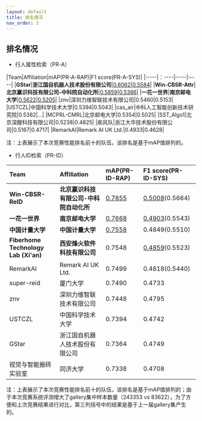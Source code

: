 ```yaml
---
layout: default
title: 排名情况
nav_order: 3
---
```


## 排名情况

* 行人属性检索（PR-A）

|Team|Affiliation|mAP(PR-A-RAP)|F1 score(PR-A-SYS)|
|:----|：----|:----|:----|
|**GStar**|**浙江国自机器人技术股份有限公司**|<u>0.6062</u>|<u>0.5584</u>|
|**Win-CBSR-Attr**|**北京赢识科技有限公司-中科院自动化所**|<u>0.5859</u>|<u>0.5386</u>|
|**一花一世界**|**南京邮电大学**|<u>0.5622</u>|<u>0.5205</u>|
|znv|深圳力维智联技术有限公司|0.5460|0.5153|
|USTCZL|中国科学技术大学|0.5394|0.5043|
|cas_air|中科人工智能创新技术研究院|0.5382|...|
|MCPRL-CMRL|北京邮电大学|0.5354|0.5025|
|SST_Algo1|北京深醒科技有限公司|0.5238|0.4825|
|疾风队|浙江大华技术股份有限公司|0.5167|0.4717|
|RemarkAI|Remark AI UK Ltd.|0.4933|0.4628|

注：上表展示了本次竞赛性能排名前十的队伍，该排名是基于mAP值排列的。

* 行人ID检索（PR-ID）

|Team|Affiliation|mAP(PR-ID-RAP)|F1 score(PR-ID-SYS)|
|:----|:----|:----|:----|
|**Win-CBSR-ReID**|**北京赢识科技有限公司-中科院自动化所**|<u>0.7855</u>|<u>0.5008</u>(0.5664)|
|**一花一世界**|**南京邮电大学**|<u>0.7668</u>|<u>0.4903</u>(0.5543)|
|**中国计量大学**|**中国计量大学**|<u>0.7558</u>|0.4849(0.5510)|
|**Fiberhome Technology Lab (Xi'an)**|**西安烽火软件科技有限公司**|0.7548|<u>0.4859</u>(0.5523)|
|RemarkAI|Remark AI UK Ltd.|0.7499|0.4818(0.5440)|
|super-reid|厦门大学|0.7490|0.4733|
|znv|深圳力维智联技术有限公司|0.7448|0.4795|
|USTCZL|中国科学技术大学|0.7394|0.4742|
|GStar|浙江国自机器人技术股份有限公司|0.7364|0.4749|
|视觉与智能搬砖实验室|同济大学|0.7338|0.4708|

注：上表展示了本次竞赛性能排名前十的队伍，该排名是基于mAP值排列的；由于本次竞赛系统评测增大了gallery集中样本数量（243353 vs 83622），为了方便和上次竞赛结果进行对比，第三列括号中的结果是基于上一届gallery集产生的。
